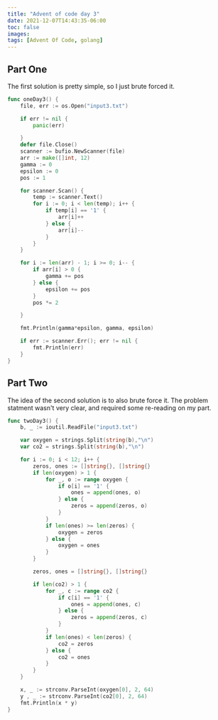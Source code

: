 ```yaml
---
title: "Advent of code day 3"
date: 2021-12-07T14:43:35-06:00
toc: false
images:
tags: [Advent Of Code, golang]
---
```

## Part One

The first solution is pretty simple, so I just brute forced it.

``` go
func oneDay3() {
	file, err := os.Open("input3.txt")

	if err != nil {
		panic(err)

	}
	defer file.Close()
	scanner := bufio.NewScanner(file)
	arr := make([]int, 12)
	gamma := 0
	epsilon := 0
	pos := 1

	for scanner.Scan() {
		temp := scanner.Text()
		for i := 0; i < len(temp); i++ {
			if temp[i] == '1' {
				arr[i]++
			} else {
				arr[i]--
			}
		}
	}

	for i := len(arr) - 1; i >= 0; i-- {
		if arr[i] > 0 {
			gamma += pos
		} else {
			epsilon += pos
		}
		pos *= 2

	}

	fmt.Println(gamma*epsilon, gamma, epsilon)

	if err := scanner.Err(); err != nil {
		fmt.Println(err)
	}
}

```

## Part Two

The idea of the second solution is to also brute force it. The problem statment wasn't very clear, and required some re-reading on my part.

``` go
func twoDay3() {
	b, _ := ioutil.ReadFile("input3.txt")

	var oxygen = strings.Split(string(b),"\n")
	var co2 = strings.Split(string(b),"\n")

	for i := 0; i < 12; i++ {
		zeros, ones := []string{}, []string{}
		if len(oxygen) > 1 {
			for _, o := range oxygen {
				if o[i] == '1' {
					ones = append(ones, o)
				} else {
					zeros = append(zeros, o)
				}
			}
			if len(ones) >= len(zeros) {
				oxygen = zeros
			} else {
				oxygen = ones
			}
		}

		zeros, ones = []string{}, []string{}

		if len(co2) > 1 {
			for _, c := range co2 {
				if c[i] == '1' {
					ones = append(ones, c)
				} else {
					zeros = append(zeros, c)
				}
			}
			if len(ones) < len(zeros) {
				co2 = zeros
			} else {
				co2 = ones
			}
		}
	}

	x, _ := strconv.ParseInt(oxygen[0], 2, 64)
	y , _ := strconv.ParseInt(co2[0], 2, 64)
	fmt.Println(x * y)
}
```